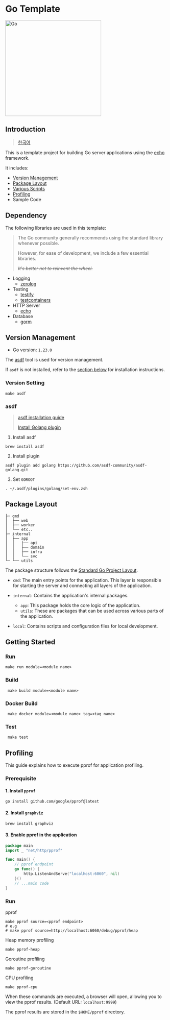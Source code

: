 # Go Template
<img alt="Go" height="" src="https://go.dev/doc/gopher/gopherbw.png" width="300"/>

## Introduction

>[한국어](README.kr.md)

This is a template project for building Go server applications using the [echo](https://echo.labstack.com/) framework.

It includes:
* [Version Management](#version-management)
* [Package Layout](#package-layout)
* [Various Scripts](#getting-started)
* [Profiling](#profiling)
* Sample Code

## Dependency

The following libraries are used in this template:

> The Go community generally recommends using the standard library whenever possible.
>
> However, for ease of development, we include a few essential libraries.
>
> _~~It's better not to reinvent the wheel.~~_

* Logging
    * [zerolog](https://github.com/rs/zerolog)
* Testing
    * [testify](https://github.com/stretchr/testify)
    * [testcontainers](https://golang.testcontainers.org/)
* HTTP Server
    * [echo](https://echo.labstack.com/)
* Database
    * [gorm](https://gorm.io/)

## Version Management

* Go version: `1.23.0`

The [asdf](https://asdf-vm.com/guide/introduction.html) tool is used for version management.

If `asdf` is not installed, refer to the [section below](#asdf) for installation instructions.

### Version Setting
```shell
make asdf
```

### asdf
>[asdf installation guide](https://asdf-vm.com/guide/getting-started.html)
>
>[Install Golang plugin](https://github.com/asdf-community/asdf-golang)

1. Install asdf
```shell
brew install asdf
```
2. Install plugin
```shell
asdf plugin add golang https://github.com/asdf-community/asdf-golang.git
```
3. Set `GOROOT`
```shell
. ~/.asdf/plugins/golang/set-env.zsh
```

## Package Layout
```
├─ cmd
│  ├── web
│  ├── worker
│  └── etc..
├─ internal
│  ├── app
│  │   ├── api
│  │   ├── domain
│  │   ├── infra
│  │   └── svc
└─ └── utils
```
The package structure follows the [Standard Go Project Layout](https://github.com/golang-standards/project-layout).

* `cmd`: The main entry points for the application. This layer is responsible for starting the server and connecting all layers of the application.

* `internal`: Contains the application's internal packages.
    * `app`: This package holds the core logic of the application.
    * `utils`: These are packages that can be used across various parts of the application.

* `local`: Contains scripts and configuration files for local development.

## Getting Started

### Run

```shell
make run module=<module name>
```

### Build

```shell
 make build module=<module name>
```

### Docker Build

```shell
 make docker module=<module name> tag=<tag name>
```

### Test

```shell
 make test
```

## Profiling
This guide explains how to execute pprof for application profiling.

### Prerequisite
#### 1. Install `pprof`
```shell
go install github.com/google/pprof@latest
```

#### 2. Install `graphviz`
```shell
brew install graphviz
```

#### 3. Enable pprof in the application
```go
package main
import _ "net/http/pprof"

func main() {
	// pprof endpoint
	go func() {
		http.ListenAndServe("localhost:6060", nil)
	}()
	// ...main code
}
```

### Run
pprof
```shell
make pprof source=<pprof endpoint>
# e.g
# make pprof source=http://localhost:6060/debug/pprof/heap
```

Heap memory profiling
```shell
make pprof-heap
```

Goroutine profiling
```shell
make pprof-goroutine
```

CPU profiling
```shell
make pprof-cpu
```

When these commands are executed, a browser will open, allowing you to view the pprof results. (Default URL: `localhost:9999`)

The pprof results are stored in the `$HOME/pprof` directory.

